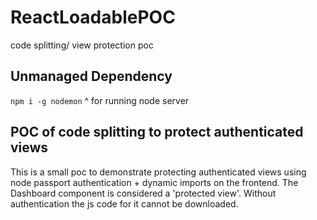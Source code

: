 # ReactLoadablePOC
code splitting/ view protection poc 

## Unmanaged Dependency

`npm i -g nodemon`
^ for running node server 

## POC of code splitting to protect authenticated views 

This is a small poc to demonstrate protecting authenticated views using node passport authentication + dynamic imports on the frontend. 
The Dashboard component is considered a 'protected view'.  Without authentication the js code for it cannot be downloaded. 
